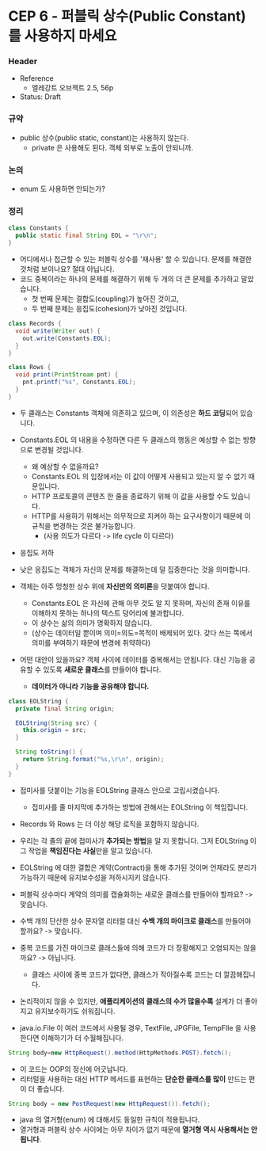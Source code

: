 # CEP 6 - 퍼블릭 상수(Public Constant)를 사용하지 마세요

### Header

* Reference
    * 엘레강트 오브젝트 2.5, 56p
* Status: Draft

### 규약

* public 상수(public static, constant)는 사용하지 않는다.
  * private 은 사용해도 된다. 객체 외부로 노출이 안되니까.

### 논의

* enum 도 사용하면 안되는가?

### 정리

```java
class Constants {
  public static final String EOL = "\r\n";
}
```

* 어디에서나 접근할 수 있는 퍼블릭 상수를 '재사용' 할 수 있습니다. 문제를 해결한 것처럼 보이나요? 절대 아닙니다.
* 코드 중복이라는 하나의 문제를 해결하기 위해 두 개의 더 큰 문제를 추가하고 말았습니다.
    * 첫 번째 문제는 결합도(coupling)가 높아진 것이고,
    * 두 번째 문제는 응집도(cohesion)가 낮아진 것입니다.

```java
class Records {
  void write(Writer out) {
    out.write(Constants.EOL);
  }
}

class Rows {
  void print(PrintStream pnt) {
    pnt.printf("%s", Constants.EOL);
  }
}
```

* 두 클래스는 Constants 객체에 의존하고 있으며, 이 의존성은 **하드 코딩**되어 있습니다.
* Constants.EOL 의 내용을 수정하면 다른 두 클래스의 행동은 예상할 수 없는 방향으로 변경될 것입니다.
    * 왜 예상할 수 없을까요?
    * Constants.EOL 의 입장에서는 이 값이 어떻게 사용되고 있는지 알 수 없기 때문입니다.
    * HTTP 프로토콜의 콘텐츠 한 줄을 종료하기 위해 이 값을 사용할 수도 있습니다.
    * HTTP를 사용하기 위해서는 의무적으로 지켜야 하는 요구사항이기 때문에 이 규칙을 변경하는 것은 불가능합니다.
        * (사용 의도가 다르다 -> life cycle 이 다르다)

* 응집도 저하
* 낮은 응집도는 객체가 자신의 문제를 해결하는데 덜 집중한다는 것을 의미합니다.
* 객체는 아주 멍청한 상수 위에 **자신만의 의미론**을 덧붙여야 합니다.
    * Constants.EOL 은 자신에 관해 아무 것도 알 지 못하며, 자신의 존재 이유를 이해하지 못하는 하나의 텍스트 덩어리에 불과합니다.
    * 이 상수는 삶의 의미가 명확하지 않습니다.
    * (상수는 데이터일 뿐이며 의미=의도=목적이 배제되어 있다. 갖다 쓰는 쪽에서 의미를 부여하기 때문에 변경에 취약하다)
* 어떤 대안이 있을까요? 객체 사이에 데이터를 중복해서는 안됩니다. 대신 기능을 공유할 수 있도록 **새로운 클래스**를 만들어야 합니다.
    * **데이터가 아니라 기능을 공유해야 합니다.**

```java
class EOLString {
  private final String origin;

  EOLString(String src) {
    this.origin = src;
  }

  String toString() {
    return String.format("%s,\r\n", origin);
  }
}
```

* 접미사를 덧붙이는 기능을 EOLString 클래스 안으로 고립시켰습니다.
    * 접미사를 줄 마지막에 추가하는 방법에 관해서는 EOLString 이 책임집니다.
* Records 와 Rows 는 더 이상 해당 로직을 포함하지 않습니다.
* 우리는 각 줄의 끝에 접미사가 **추가되는 방법**을 알 지 못합니다. 그저 EOLString 이 그 작업을 **책임진다는 사실**만을 알고 있습니다.
* EOLString 에 대한 결합은 계약(Contract)을 통해 추가된 것이며 언제라도 분리가 가능하기 때문에 유지보수성을 저하시지키 않습니다.

* 퍼블릭 상수마다 계약의 의미를 캡슐화하는 새로운 클래스를 만들어야 할까요? -> 맞습니다.
* 수백 개의 단산한 상수 문자열 리터럴 대신 **수백 개의 마이크로 클래스**를 만들어야 할까요? -> 맞습니다.
* 중복 코드를 가진 마이크로 클래스들에 의해 코드가 더 장황해지고 오염되지는 않을까요? -> 아닙니다.
    * 클래스 사이에 중복 코드가 없다면, 클래스가 작아질수록 코드는 더 깔끔해집니다.
* 논리적이지 않을 수 있지만, **애플리케이션의 클래스의 수가 많을수록** 설계가 더 좋아지고 유지보수하기도 쉬워집니다.
* java.io.File 이 여러 코드에서 사용될 경우, TextFile, JPGFile, TempFIle 을 사용한다면 이해하기가 더 수월해집니다.

```java
String body=new HttpRequest().method(HttpMethods.POST).fetch();
```

* 이 코드는 OOP의 정신에 어긋납니다.
* 리터럴을 사용하는 대신 HTTP 메서드를 표현하는 **단순한 클래스를 많이** 만드는 편이 더 좋습니다.

```java
String body = new PostRequest(new HttpRequest()).fetch();
```

* java 의 열거형(enum) 에 대해서도 동일한 규칙이 적용됩니다.
* 열거형과 퍼블릭 상수 사이에는 아무 차이가 없기 때문에 **열거형 역시 사용해서는 안됩니다**.
